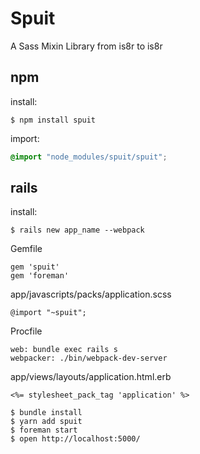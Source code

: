 Spuit
==============

A Sass Mixin Library from is8r to is8r


## npm

install:

```
$ npm install spuit
```

import:

``` styles.scss
@import "node_modules/spuit/spuit";
```

## rails

install:

```
$ rails new app_name --webpack
```

Gemfile

```
gem 'spuit'
gem 'foreman'
```

app/javascripts/packs/application.scss

```
@import "~spuit";
```

Procfile

```
web: bundle exec rails s
webpacker: ./bin/webpack-dev-server
```

app/views/layouts/application.html.erb

```
<%= stylesheet_pack_tag 'application' %>
```

```
$ bundle install
$ yarn add spuit
$ foreman start
$ open http://localhost:5000/
```
